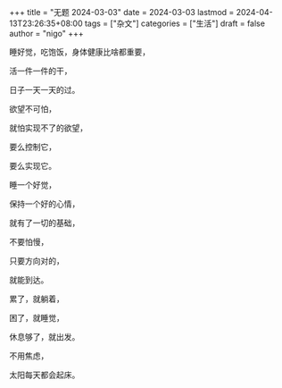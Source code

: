 +++
title = "无题 2024-03-03"
date = 2024-03-03
lastmod = 2024-04-13T23:26:35+08:00
tags = ["杂文"]
categories = ["生活"]
draft = false
author = "nigo"
+++

睡好觉，吃饱饭，身体健康比啥都重要，

活一件一件的干，

日子一天一天的过。

欲望不可怕，

就怕实现不了的欲望，

要么控制它，

要么实现它。

睡一个好觉，

保持一个好的心情，

就有了一切的基础，

不要怕慢，

只要方向对的，

就能到达。

累了，就躺着，

困了，就睡觉，

休息够了，就出发。

不用焦虑，

太阳每天都会起床。
